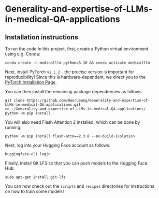 # Generality-and-expertise-of-LLMs-in-medical-QA-applications


## Installation instructions

To run the code in this project, first, create a Python virtual environment using e.g. Conda:

```shell
conda create -n medicalllm python=3.10 && conda activate medicalllm
```

Next, install PyTorch `v2.1.2` - the precise version is important for reproducibility! Since this is hardware-dependent, we
direct you to the [PyTorch Installation Page](https://pytorch.org/get-started/locally/).

You can then install the remaining package dependencies as follows:

```shell
git clone https://github.com/HaoruSung/Generality-and-expertise-of-LLMs-in-medical-QA-applications.git
cd ./Generality-and-expertise-of-LLMs-in-medical-QA-applications/
python -m pip install .
```

You will also need Flash Attention 2 installed, which can be done by running:

```shell
python -m pip install flash-attn==2.3.6 --no-build-isolation
```

Next, log into your Hugging Face account as follows:

```shell
huggingface-cli login
```

Finally, install Git LFS so that you can push models to the Hugging Face Hub:

```shell
sudo apt-get install git-lfs
```

You can now check out the `scripts` and `recipes` directories for instructions on how to train some models!
